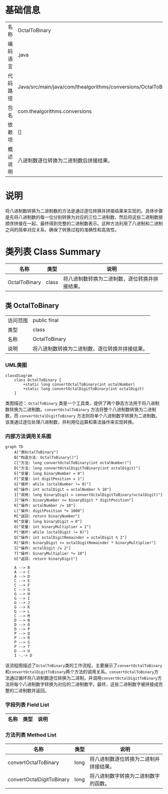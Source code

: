 # 基础信息

|      |      |
|------|------|
| 名称 | OctalToBinary |
| 编码语言 | .java |
| 代码路径 | Java/src/main/java/com/thealgorithms/conversions/OctalToBinary.java |
| 包名 | com.thealgorithms.conversions |
| 依赖项 | [] |
| 概述说明 | 八进制数逐位转换为二进制数后拼接结果。 |

# 说明

将八进制数转换为二进制数的方法是通过逐位转换并拼接结果来实现的。具体步骤是先将八进制数的每一位分别转换为对应的三位二进制数，然后将这些二进制数按顺序拼接在一起，最终得到完整的二进制数表示。这种方法利用了八进制和二进制之间的简单对应关系，确保了转换过程的准确性和高效性。

# 类列表 Class Summary

| 名称   | 类型  | 说明 |
|-------|------|-------------|
| OctalToBinary | class | 将八进制数转换为二进制数，逐位转换并拼接结果。 |



## 类 OctalToBinary

|      |      |
|------|------|
| 访问范围 | public final |
| 类型 | class |
| 名称 | OctalToBinary |
| 说明 | 将八进制数转换为二进制数，逐位转换并拼接结果。 |


### UML类图

```mermaid
classDiagram
    class OctalToBinary {
        +static long convertOctalToBinary(int octalNumber)
        +static long convertOctalDigitToBinary(int octalDigit)
    }
```

类图描述：
`OctalToBinary` 类是一个工具类，提供了两个静态方法用于将八进制数转换为二进制数。`convertOctalToBinary` 方法将整个八进制数转换为二进制数，而 `convertOctalDigitToBinary` 方法则将单个八进制数字转换为二进制数。该类通过逐位处理八进制数，并利用位运算和乘法操作来实现转换。


### 内部方法调用关系图

```mermaid
graph TD
    A["类OctalToBinary"]
    B["构造方法: OctalToBinary()"]
    C["方法: long convertOctalToBinary(int octalNumber)"]
    D["方法: long convertOctalDigitToBinary(int octalDigit)"]
    E["变量: long binaryNumber = 0"]
    F["变量: int digitPosition = 1"]
    G["循环: while (octalNumber != 0)"]
    H["操作: int octalDigit = octalNumber % 10"]
    I["调用: long binaryDigit = convertOctalDigitToBinary(octalDigit)"]
    J["操作: binaryNumber += binaryDigit * digitPosition"]
    K["操作: octalNumber /= 10"]
    L["操作: digitPosition *= 1000"]
    M["返回: return binaryNumber"]
    N["变量: long binaryDigit = 0"]
    O["变量: int binaryMultiplier = 1"]
    P["循环: while (octalDigit != 0)"]
    Q["操作: int octalDigitRemainder = octalDigit % 2"]
    R["操作: binaryDigit += octalDigitRemainder * binaryMultiplier"]
    S["操作: octalDigit /= 2"]
    T["操作: binaryMultiplier *= 10"]
    U["返回: return binaryDigit"]

    A --> B
    A --> C
    A --> D
    C --> E
    C --> F
    C --> G
    G --> H
    G --> I
    G --> J
    G --> K
    G --> L
    C --> M
    D --> N
    D --> O
    D --> P
    P --> Q
    P --> R
    P --> S
    P --> T
    D --> U
    I -.-> D
```

该流程图描述了`OctalToBinary`类的工作流程，主要展示了`convertOctalToBinary`和`convertOctalDigitToBinary`两个方法的调用关系。`convertOctalToBinary`方法通过循环将八进制数逐位转换为二进制，并调用`convertOctalDigitToBinary`方法将每个八进制数字转换为对应的二进制数字。最终，这些二进制数字被拼接成完整的二进制数并返回。

### 字段列表 Field List

| 名称  | 类型  | 说明 |
|-------|-------|------|

### 方法列表 Method List

| 名称  | 类型  | 说明 |
|-------|-------|------|
| convertOctalToBinary | long | 将八进制数逐位转换为二进制并拼接结果。 |
| convertOctalDigitToBinary | long | 将八进制数字转换为二进制数字的函数。 |




